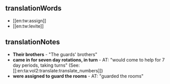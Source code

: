 ## translationWords

* [[en:tw:assign]]
* [[en:tw:levite]]

## translationNotes

* **Their brothers** - "The guards' brothers"
* **came in for seven day rotations, in turn** - AT: "would come to help for 7 day periods, taking turns" (See: [[:en:ta:vol2:translate:translate_numbers]])
* **were assigned to guard the rooms** - AT: "guarded the rooms"

